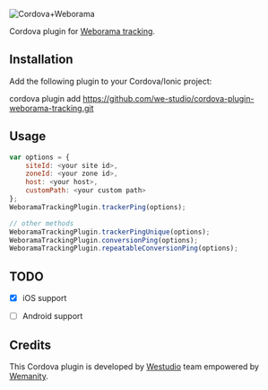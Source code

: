 ![Cordova+Weborama](https://raw.githubusercontent.com/we-studio/cordova-plugin-weborama-tracking/master/logo.jpg)

Cordova plugin for [Weborama tracking](http://www.weborama.com).

## Installation

Add the following plugin to your Cordova/Ionic project:

  cordova plugin add https://github.com/we-studio/cordova-plugin-weborama-tracking.git

  
## Usage

```javascript
var options = {
    siteId: <your site id>,
    zoneId: <your zone id>,
    host: <your host>,
    customPath: <your custom path>
};
WeboramaTrackingPlugin.trackerPing(options);

// other methods
WeboramaTrackingPlugin.trackerPingUnique(options);
WeboramaTrackingPlugin.conversionPing(options);
WeboramaTrackingPlugin.repeatableConversionPing(options);
```

## TODO ##
- [x] iOS support
- [ ] Android support


## Credits ##

This Cordova plugin is developed by [Westudio](http://westud.io) team empowered by [Wemanity](http://www.wemanity.com).

